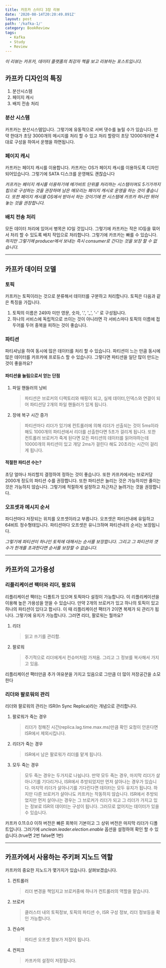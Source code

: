 ```yaml
---
title: 카프카 스터디 3장 리뷰
date: '2020-08-14T20:20:49.891Z'
layout: post
path: '/kafka-1/'
category: BookReview
tags:
  - Kafka
  - Study
  - Review
---
```


<span class="text-danger">_이 리뷰는 카프카, 데이터 플랫폼의 최강자 책을 보고 리뷰하는 포스트입니다._</span>

## 카프카 디자인의 특징

1. 분산시스템
2. 페이지 캐시
3. 배치 전송 처리

### 분산 시스템

카프카는 분산시스템입니다. 그렇기에 유동적으로 서버 댓수를 늘릴 수가 있습니다. 만약 한대가 초당 3000개의 메시지를 처리 할 수 있고 처리 할량이 초당 12000개라면 4대로 구성을 하여서 운행을 하면됩니다.

### 페이지 캐시

카프카는 페이지 캐시를 이용합니다. 카프카는 OS가 페이지 캐시를 이용하도록 디자인 되어있습니다. 그렇기에 SATA 디스크를 운영해도 괜찮습니다

_카프카는 페이지 캐시를 이용하기에 메가비트 단위를 처리하는 시스템이여도 5기가까지 힙으로 구성하는 것을 권장하며 남은 메모리는 페이지 캐시로 운영을 하는 것이 좋습니다. 또한 페이지 캐시를 OS에서 받아서 하는 것이기에 한 시스템에 카프카 하나만 뛰어놓는 것을 권장합니다._

### 배치 전송 처리

모든 데이터 처리에 있어서 병목은 IO일 것입니다. 그렇기에 카프카는 작은 IO등을 묶어서 처리 할 수 있도록 배치 작업으로 처리합니다. 그렇기에 카프카는 빠를 수 있습니다.
_하지만 그렇기에 producer에서 보내는 즉시 consumer로 간다는 것을 보장 할 수 없습니다._

<!--more-->

---

## 카프카 데이터 모델

### 토픽

카프카는 토픽이라는 것으로 분류해서 데이터를 구분하고 처리합니다. 토픽은 다음과 같은 특징을 가집니다.

1. 토픽의 이름은 249자 미만 영문, 숫자, '.', '\_', '-' 로 구성됩니다.
2. 하나의 서비스에 독립적으로 쓰이는 것이 아니라면 각 서비스마다 토픽의 이름에 접두어를 두어 중복을 피하는 것이 좋습니다.

### 파티션

파티셔닝을 하여 동시에 많은 데이터를 처리 할 수 있습니다. 파티션이 느는 만큼 동시에 많은 데이터를 카프카에 프로듀스 할 수 있습니다.
그렇다면 파티션을 일단 많이 만드는 것이 좋을까요?

#### 파티션을 늘림으로서 얻는 단점

1. 파일 핸들러의 낭비
   > 파티션은 브로커의 디렉토리와 매핑이 되고, 실제 데이터,인덱스와 연결이 되어 파티션당 2개의 파일 핸들러가 있게 됩니다.
2. 장애 복구 시간 증가
   > 파티션마다 리더가 있기에 컨트롤러에 의해 리더가 선출되는 것이 5ms이라 해도 1000개의 파티션에서 리더를 선출한다면 5초가 걸리게 됩니다. 또한 컨트롤러 브로커가 죽게 된다면 모든 파티션의 데이터를 읽어야하는데 10000개의 파티션이 있고 개당 2ms가 걸린다 해도 20초라는 시간이 걸리게 됩니다.

#### 적절한 파티션 수는?

초당 얼마나 처리할지 결정하여 정하는 것이 좋습니다. 또한 카프카에서는 브로커당 2000개 정도의 파티션 수를 권장합니다.
또한 파티션은 늘리는 것은 가능하지만 줄이는 것은 가능하지 않습니다. 그렇기에 적절하게 설정하고 차근차근 늘려가는 것을 권장합니다.

### 오프셋과 메시지 순서

파디션마다 저장되는 위치를 오프셋이라고 부릅니다. 오프셋은 파티션내에 유일하고 64비트 정수형태입니다. 파티션마다 오프셋은 유니크하며 파티션내의 순서는 보장됩니다.

_그렇기에 파티션이 하나인 토픽에 대해서는 순서를 보장합니다. 그리고 그 파티션의 갯수가 한개를 초과한다면 순서를 보장할 수 없습니다._

---

## 카프카의 고가용성

### 리플리케이션 팩터와 리더, 팔로워

리플리케이션 팩터는 디폴트가 있으며 토픽마다 설정이 가능합니다. 이 리플리케이션을 이용해 높은 가용성을 얻을 수 있습니다.
만약 2개의 브로커가 있고 하나의 토픽이 있고 하나의 파티션이 있다고 합시다. 이 때 리플리케이션 팩터가 2이면 복제가 되 관리가 됩니다. 그렇기에 유지가 가능합니다.
그러면 리더, 팔로워는 뭘까요?

1. 리더
   > 읽고 쓰기를 관리함.
2. 팔로워
   > 주기적으로 리더에게서 컨슈머처럼 가져옴. 그리고 그 정보를 복사해서 가지고 있음.

리플리케이션 팩터만큼 추가 여유분을 가지고 있음으로 그만큼 더 많이 저장공간을 소모한다

### 리더와 팔로워의 관리

리더와 팔로워의 관리는 ISR(In Sync Replica)라는 개념으로 관리합니다.

1. 팔로워가 죽는 경우
   > 리더가 정해진 시간(replica.lag.time.max.ms)만큼 확인 요청이 안온다면 ISR에서 제외시킵니다.
2. 리더가 죽는 경우
   > ISR에서 남은 팔로워가 리더를 맡게 됩니다.
3. 모두 죽는 경우
   > 모두 죽는 경우는 두가지로 나뉩니다.
   > 만약 모두 죽는 경우, 마지막 리더가 살아나기를 기다리거나, ISR에서 추방되었지만 먼저 살아나는 경우가 있습니다.
   > 마지막 리더가 살아나기를 기다린다면 데이터는 모두 유지가 됩니다. 하지만 다른 브로커가 살아나도 카프카는 작동하지 않습니다.
   > ISR에서 추방되었지만 먼저 살아나는 경우는 그 브로커가 리더가 되고 그 리더가 가지고 있는 정보로 ISR의 데이터는 구성이 됩니다.
   > 그러므로 없어지는 데이터가 있을 수 있습니다.

카프카 0.11.0.0 이하 버전은 빠른 회복이 기본이고 그 상위 버전은 마지막 리더가 디폴트입니다. 그러기에 _unclean.leader.election.enable_ 옵션을 설정하여 확인 할 수 있습니다.(true면 2번 false면 1번)

---

## 카프카에서 사용하는 주키퍼 지노드 역할

카프카의 중요한 지노드가 몇가지가 있습니다. 살펴보겠습니다.

1. 컨트롤러
   > 리더 변경을 책임지고 브로커중에 하나가 컨트롤러의 역할을 맡습니다.
2. 브로커
   > 클러스터 내의 토픽정보, 토픽의 파티션 수, ISR 구성 정보, 리더 정보등을 확인 가능합니다.
3. 컨슈머
   > 파티션 오프셋 정보가 저장이 됩니다.
4. 컨피크
   > 카프카의 설정이 저장됩니다.
